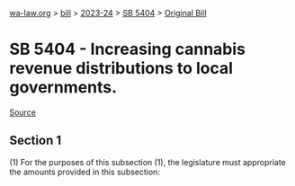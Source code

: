 [wa-law.org](/) > [bill](/bill/) > [2023-24](/bill/2023-24/) > [SB 5404](/bill/2023-24/sb/5404/) > [Original Bill](/bill/2023-24/sb/5404/1/)

# SB 5404 - Increasing cannabis revenue distributions to local governments.

[Source](http://lawfilesext.leg.wa.gov/biennium/2023-24/Pdf/Bills/Senate%20Bills/5404.pdf)

## Section 1
(1) For the purposes of this subsection (1), the legislature must appropriate the amounts provided in this subsection:
